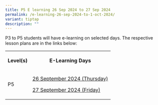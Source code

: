```yaml
---
title: P5 E learning 26 Sep 2024 to 27 Sep 2024
permalink: /e-learning-26-sep-2024-to-1-oct-2024/
variant: tiptap
description: ""
---
```

<p>P3 to P5 students will have e-learning on selected days. The respective
lesson plans are in the links below:</p>
<table style="minWidth: 50px">
<colgroup>
<col>
<col>
</colgroup>
<tbody>
<tr>
<th rowspan="1" colspan="1">
<p>Level(s)</p>
</th>
<th rowspan="1" colspan="1">
<p>E-Learning Days</p>
</th>
</tr>
<tr>
<td rowspan="1" colspan="1">
<p>P5</p>
</td>
<td rowspan="1" colspan="1">
<p><a href="/files/P5__E_Learning_2024_Day_1_Lesson_Plans_for_26_Sept.pdf" rel="noopener noreferrer nofollow" target="_blank">26 September 2024 (Thursday)</a>
</p>
<p><a href="/files/P5__E_Learning_2024_Day_2_Lesson_Plans_for_27_Sept.pdf" rel="noopener noreferrer nofollow" target="_blank">27 September 2024 (Friday)</a>
</p>
</td>
</tr>
</tbody>
</table>
<p></p>
<p></p>